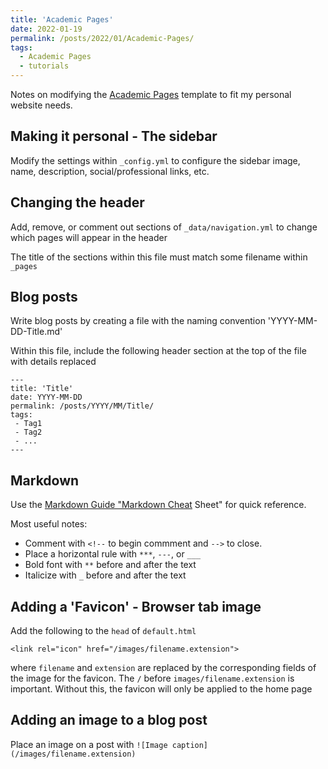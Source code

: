```yaml
---
title: 'Academic Pages'
date: 2022-01-19
permalink: /posts/2022/01/Academic-Pages/
tags:
  - Academic Pages
  - tutorials
---
```


Notes on modifying the [Academic Pages](https://academicpages.github.io/) template to fit my personal website needs.

## Making it personal - The sidebar
Modify the settings within `_config.yml` to configure the sidebar image, name, description, social/professional links, etc.

## Changing the header
Add, remove, or comment out sections of `_data/navigation.yml` to change which pages will appear in the header

The title of the sections within this file must match some filename within `_pages`

## Blog posts
Write blog posts by creating a file with the naming convention 'YYYY-MM-DD-Title.md'

Within this file, include the following header section at the top of the file with details replaced

```
---
title: 'Title'
date: YYYY-MM-DD
permalink: /posts/YYYY/MM/Title/
tags:
 - Tag1
 - Tag2
 - ...
---
```

## Markdown
Use the [Markdown Guide "Markdown Cheat](https://www.markdownguide.org/cheat-sheet/) Sheet" for quick reference.

Most useful notes:
* Comment with `<!--` to begin commment and `-->` to close.
* Place a horizontal rule with `***`, `---`, or `___`
* Bold font with `**` before and after the text
* Italicize with `_` before and after the text

## Adding a 'Favicon' - Browser tab image
Add the following to the `head` of `default.html`
```
<link rel="icon" href="/images/filename.extension">
```
where `filename` and `extension` are replaced by the corresponding fields of the image for the favicon. The `/` before `images/filename.extension` is important. Without this, the favicon will only be applied to the home page

## Adding an image to a blog post
Place an image on a post with `![Image caption](/images/filename.extension)`
